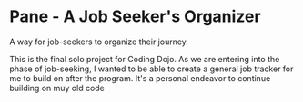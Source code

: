 # Pane - A Job Seeker's Organizer
A way for job-seekers to organize their journey.

This is the final solo project for Coding Dojo. As we are entering into the phase of job-seeking, I wanted to be able to create a general job tracker for me to build on after the program. It's a personal endeavor to continue building on muy old code
